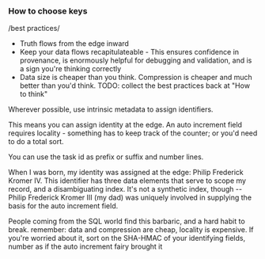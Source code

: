 
### How to choose keys

/best practices/
* Truth flows from the edge inward
* Keep your data flows recapitulateable - This ensures confidence in provenance, is enormously helpful for debugging and validation, and is a sign you're thinking correctly
* Data size is cheaper than you think. Compression is cheaper and much better than you'd think.
TODO: collect the best practices back at "How to think"

Wherever possible, use intrinsic metadata to assign identifiers. 

This means you can assign identity at the edge. An auto increment field requires locality - something has to keep track of the counter; or you'd need to do a total sort.

You can use the task id as prefix or suffix and number lines.

When I was born, my identity was assigned at the edge: Philip Frederick Kromer IV. This identifier has three data elements that serve to scope my record, and a disambiguating index. It's not a synthetic index, though -- Philip Frederick Kromer III (my dad) was uniquely involved in supplying the basis for the auto increment field.

People coming from the SQL world find this barbaric, and a hard habit to break. remember: data and compression are cheap, locality is expensive. If you're worried about it, sort on the SHA-HMAC of your identifying fields, number as if the auto increment fairy brought it